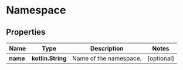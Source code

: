 
# Namespace

## Properties
| Name | Type | Description | Notes |
| ------------ | ------------- | ------------- | ------------- |
| **name** | **kotlin.String** | Name of the namespace. |  [optional] |



